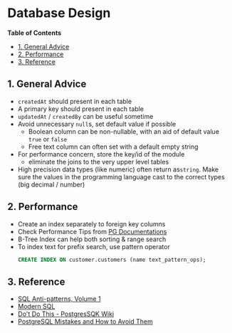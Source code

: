 # Database Design <!-- omit in toc -->

**Table of Contents**

- [1. General Advice](#1-general-advice)
- [2. Performance](#2-performance)
- [3. Reference](#3-reference)

## 1. General Advice

- `createdAt` should present in each table
- A primary key should present in each table
- `updatedAt` / `createdBy` can be useful sometime
- Avoid unnecessary `null`s, set default value if possible
  - Boolean column can be non-nullable, with an aid of default value `true` or `false`
  - Free text column can often set with a default empty string
- For performance concern, store the key/id of the module
  - eliminate the joins to the very upper level tables
- High precision data types (like numeric) often return as`string`. Make sure the values in the programming language cast to the correct types (big decimal / number)

## 2. Performance

- Create an index separately to foreign key columns
- Check Performance Tips from [PG Documentations](https://www.postgresql.org/docs/16/performance-tips.html "https://www.postgresql.org/docs/16/performance-tips.html")
- B-Tree Index can help both sorting & range search
- To index text for prefix search, use pattern operator
  ```sql
  CREATE INDEX ON customer.customers (name text_pattern_ops);
  ```

## 3. Reference

- [SQL Anti-patterns, Volume 1](https://pragprog.com/titles/bksap1/sql-antipatterns-volume-1 "https://pragprog.com/titles/bksap1/sql-antipatterns-volume-1")
- [Modern SQL](https://modern-sql.com "https://modern-sql.com")
- [Do't Do This - PostgresSQK Wiki](https://wiki.postgresql.org/wiki/Don't_Do_This)
- [PostgreSQL Mistakes and How to Avoid Them](https://www.manning.com/books/postgresql-mistakes-and-how-to-avoid-them "https://www.manning.com/books/postgresql-mistakes-and-how-to-avoid-them")
